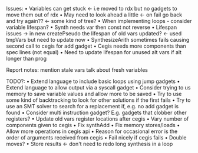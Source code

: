 Issues:
• Variables can get stuck <- i.e moved to rdx but no gadgets to move them out of rdx
• May need to look ahead a little <- on fail go back and try again?? <- some kind of tree?
• When implementing loops - consider variable lifespan?
• Synth needs var then const not reverse
• Lifespan issues -> in new createPseudo the lifespan of old vars updated? <- used tmpVars but need to update now
• SynthesizeArith sometimes fails causing second call to cegis for add gadget
• Cegis needs more components than spec lines (not equal)
• Need to update lifespan for unused alt vars if alt longer than prog

Report notes:
mention stale vars
talk about fresh variables

TODO?:
• Extend language to include basic loops using jump gadgets
• Extend language to allow output via a syscall gadget
• Consider trying to us memory to save variable values and allow more to be saved
• Try to use some kind of backtracking to look for other solutions if the first fails
• Try to use an SMT solver to search for a replacement if, e.g. no add gadget is found
• Consider multi instruction gadget? E.g. gadgets that clobber other registers?
• Update old vars register locations after cegis
• Vary number of components given to cegis
• Fix synthAdd
• Fix memory stores/loads
• Allow more operations in cegis api
• Reason for occasional error is the order of arguments received from cegis
• Fail nicely if cegis fails
• Double moves?
• Store results <- don't need to redo long synthesis in a loop